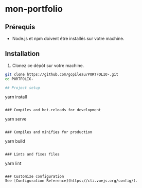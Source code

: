 # mon-portfolio

## Prérequis
- Node.js et npm doivent être installés sur votre machine.

## Installation
1. Clonez ce dépôt sur votre machine.
```bash
git clone https://github.com/gopileau/PORTFOLIO-.git
cd PORTFOLIO-

## Project setup
```
yarn install
```

### Compiles and hot-reloads for development
```
yarn serve
```

### Compiles and minifies for production
```
yarn build
```

### Lints and fixes files
```
yarn lint
```

### Customize configuration
See [Configuration Reference](https://cli.vuejs.org/config/).
 
